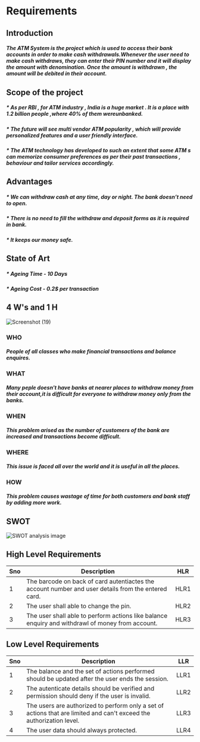 # Requirements
  ## Introduction
  ##### The ATM System is the project which is used to access their bank accounts in order to make cash withdrawals.Whenever the user need to make cash withdraws, they can enter  their PIN number and it will display the amount with denomination. Once the amount is withdrawn , the amount will be debited in their account.
  ## Scope of the project
  ##### * As per RBI , for ATM industry , India is a huge market . It is a place with 1.2 billion people ,where 40% of them wereunbanked.
  ##### * The future will see multi vendor ATM popularity , which will provide personalized features and a user friendly interface.
  ##### * The ATM technology has developed to such an extent that some ATM s can memorize consumer preferences as per their past transactions , behaviour and tailor services accordingly.
   ## Advantages
   ##### * We can withdraw cash at any time, day or night. The bank doesn’t need to open.
   ##### * There is no need to fill the withdraw and deposit forms as it is required in bank.
   ##### * It keeps our money safe.
   ## State of Art
   ##### * Ageing Time - 10 Days
   ##### * Ageing Cost - 0.2$ per transaction
   ## 4 W's and 1 H
   ![Screenshot (19)](https://user-images.githubusercontent.com/81628668/114749258-61583200-9d70-11eb-94c0-f4f622d7f358.png)

   ### WHO
   ##### People of all classes who make financial transactions and balance enquires.
   ### WHAT
   ##### Many peple doesn't have banks at nearer places to withdraw money from their account,it is difficult for everyone to withdraw money only from the banks.
   ### WHEN
   ##### This problem arised as the number of customers of the bank are increased and transactions become difficult.
   ### WHERE
   ##### This issue is faced all over the world and it is useful in all the places.
   ### HOW
   ##### This problem causes wastage of time for both customers and bank staff by adding more work.
   ## SWOT
   ![SWOT analysis image](https://user-images.githubusercontent.com/81628668/114271170-b3761c00-9a2d-11eb-83c1-6c32de5cde10.png)

   ## High Level Requirements
   Sno|Description|HLR
   ---|-----------|---
   1|The barcode on back of card autentiactes the account number and user details from the entered card.|HLR1
   2|The user shall able to change the pin.|HLR2
   3|The user shall able to perform actions like balance enquiry and withdrawl of money from account.|HLR3
   ## Low Level Requirements
   Sno|Description|LLR
   ---|------------|---
   1|The balance and the set of actions performed should be updated after the user ends the session.|LLR1
   2|The autenticate details should be verified and permission should deny if the user is invalid.|LLR2
   3|The users are authorized to perform only a set of actions that are limited and can't exceed the authorization level.|LLR3
   4|The user data should always protected.|LLR4
                       
       
     
   
            
      
  
                          
                      
             
          
      
            
          
          
